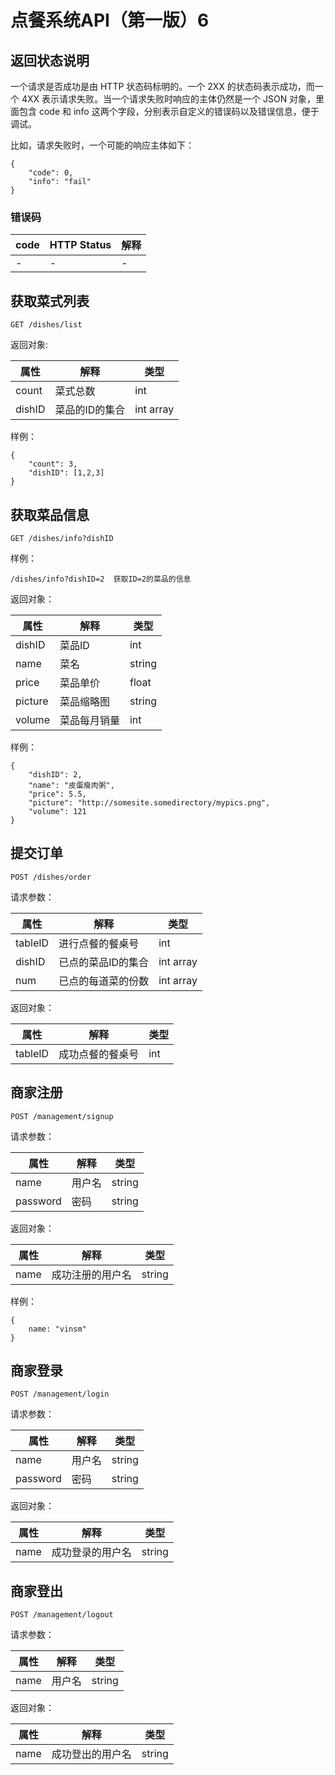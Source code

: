 # 点餐系统API（第一版）6
## 返回状态说明
一个请求是否成功是由 HTTP 状态码标明的。一个 2XX 的状态码表示成功，而一个 4XX 表示请求失败。当一个请求失败时响应的主体仍然是一个 JSON 对象，里面包含 code 和 info 这两个字段，分别表示自定义的错误码以及错误信息，便于调试。

比如，请求失败时，一个可能的响应主体如下：

    {
        "code": 0,
        "info": "fail"
    }

### 错误码

code | HTTP Status | 解释
-|-|-
-|-|-


## 获取菜式列表
    GET /dishes/list
    
返回对象:

属性|解释|类型
-|-|-
count|菜式总数|int
dishID|菜品的ID的集合|int array

样例：

    {
        "count": 3,
        "dishID": [1,2,3]
    }

## 获取菜品信息
    GET /dishes/info?dishID

样例：

    /dishes/info?dishID=2  获取ID=2的菜品的信息
    
返回对象：

属性|解释|类型
-|-|-
dishID|菜品ID|int
name|菜名|string
price|菜品单价|float
picture|菜品缩略图|string
volume|菜品每月销量|int

样例：

    {
        "dishID": 2,
        "name": "皮蛋瘦肉粥",
        "price": 5.5,
        "picture": "http://somesite.somedirectory/mypics.png",
        "volume": 121
    }
    
## 提交订单
    POST /dishes/order
    
请求参数：

属性|解释|类型
-|-|-
tableID|进行点餐的餐桌号|int
dishID|已点的菜品ID的集合|int array
num|已点的每道菜的份数|int array

返回对象：

属性|解释|类型
-|-|-
tableID|成功点餐的餐桌号|int

## 商家注册
    POST /management/signup
    
请求参数：

属性|解释|类型
-|-|-
name|用户名|string
password|密码|string

返回对象：

属性|解释|类型
-|-|-
name|成功注册的用户名|string

样例：

    {
        name: "vinsm"
    }

## 商家登录
    POST /management/login
    
请求参数：

属性|解释|类型
-|-|-
name|用户名|string
password|密码|string

返回对象：

属性|解释|类型
-|-|-
name|成功登录的用户名|string

## 商家登出
    POST /management/logout
    
请求参数：

属性|解释|类型
-|-|-
name|用户名|string

返回对象：

属性|解释|类型
-|-|-
name|成功登出的用户名|string

